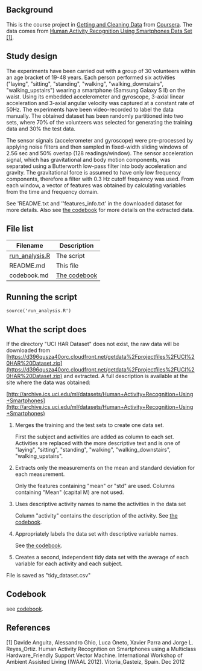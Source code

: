 ## Background

This is the course project in [Getting and Cleaning Data](https://class.coursera.org/getdata-005) from [Coursera](http://coursera.org). The data comes from [
Human Activity Recognition Using Smartphones Data Set ](http://archive.ics.uci.edu/ml/datasets/Human+Activity+Recognition+Using+Smartphones)
 [\[1\]](#refs). 

## Study design

The experiments have been carried out with a group of 30 volunteers within an age bracket of 19-48 years. Each person performed six activities ("laying", "sitting", "standing", "walking", "walking_downstairs", "walking_upstairs") wearing a smartphone (Samsung Galaxy S II) on the waist. Using its embedded accelerometer and gyroscope, 3-axial linear acceleration and 3-axial angular velocity was captured at a constant rate of 50Hz. The experiments have been video-recorded to label the data manually. The obtained dataset has been randomly partitioned into two sets, where 70% of the volunteers was selected for generating the training data and 30% the test data.

The sensor signals (accelerometer and gyroscope) were pre-processed by applying noise filters and then sampled in fixed-width sliding windows of 2.56 sec and 50% overlap (128 readings/window). The sensor acceleration signal, which has gravitational and body motion components, was separated using a Butterworth low-pass filter into body acceleration and gravity. The gravitational force is assumed to have only low frequency components, therefore a filter with 0.3 Hz cutoff frequency was used. From each window, a vector of features was obtained by calculating variables from the time and frequency domain.

See 'README.txt and ''features_info.txt' in the downloaded dataset for more details. Also see [the codebook](codebook.md) for more details on the extracted data.

## File list

| Filename       | Description  |
|----------------|--------------|
| [run_analysis.R](run_analysis.R) | The script   |
| README.md      | This file    |
| codebook.md    | [The codebook](codebook) |

## Running the script

    source('run_analysis.R')

## What the script does

If the directory "UCI HAR Dataset" does not exist, the raw data will be downloaded from [https://d396qusza40orc.cloudfront.net/getdata%2Fprojectfiles%2FUCI%20HAR%20Dataset.zip](https://d396qusza40orc.cloudfront.net/getdata%2Fprojectfiles%2FUCI%20HAR%20Dataset.zip) and extracted.
A full description is available at the site where the data was obtained:

[http://archive.ics.uci.edu/ml/datasets/Human+Activity+Recognition+Using+Smartphones](http://archive.ics.uci.edu/ml/datasets/Human+Activity+Recognition+Using+Smartphones)

1. Merges the training and the test sets to create one data set.

   First the subject and activities are added as column to each set. Activities are replaced with the more descriptive text and is one of "laying", "sitting", "standing", "walking", "walking_downstairs", "walking_upstairs".

2. Extracts only the measurements on the mean and standard deviation for each measurement.

   Only the features containing "mean" or "std" are used. Columns containing "Mean" (capital M) are not used.

3. Uses descriptive activity names to name the activities in the data set

   Column "activity" contains the description of the activity. See [the codebook](codebook.md).

4. Appropriately labels the data set with descriptive variable names.

   See [the codebook](codebook.md).

5. Creates a second, independent tidy data set with the average of each variable for each activity and each subject.

  File is saved as "tidy_dataset.csv"

## Codebook

see [codebook](codebook.md).

## References

[1] Davide Anguita, Alessandro Ghio, Luca Oneto, Xavier Parra and Jorge L. Reyes_Ortiz. Human Activity Recognition on Smartphones using a Multiclass Hardware_Friendly Support Vector Machine. International Workshop of Ambient Assisted Living (IWAAL 2012). Vitoria_Gasteiz, Spain. Dec 2012
